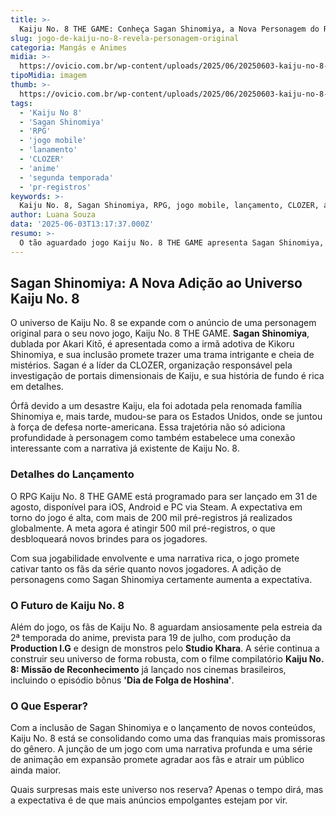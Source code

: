 ```yaml
---
title: >-
  Kaiju No. 8 THE GAME: Conheça Sagan Shinomiya, a Nova Personagem do RPG
slug: jogo-de-kaiju-no-8-revela-personagem-original
categoria: Mangás e Animes
midia: >-
  https://ovicio.com.br/wp-content/uploads/2025/06/20250603-kaiju-no-8-the-game-sagan-e-kikoru-shinomiya-ovicio.webp
tipoMidia: imagem
thumb: >-
  https://ovicio.com.br/wp-content/uploads/2025/06/20250603-kaiju-no-8-the-game-sagan-e-kikoru-shinomiya-ovicio.webp
tags:
  - 'Kaiju No 8'
  - 'Sagan Shinomiya'
  - 'RPG'
  - 'jogo mobile'
  - 'lanamento'
  - 'CLOZER'
  - 'anime'
  - 'segunda temporada'
  - 'pr-registros'
keywords: >-
  Kaiju No. 8, Sagan Shinomiya, RPG, jogo mobile, lançamento, CLOZER, anime, segunda temporada, pré-registros
author: Luana Souza
data: '2025-06-03T13:17:37.000Z'
resumo: >-
  O tão aguardado jogo Kaiju No. 8 THE GAME apresenta Sagan Shinomiya, uma personagem original que promete adicionar uma nova camada à narrativa. Com lançamento marcado para 31 de agosto, o RPG já é um sucesso antes mesmo de estrear.
---
```


## Sagan Shinomiya: A Nova Adição ao Universo Kaiju No. 8

O universo de Kaiju No. 8 se expande com o anúncio de uma personagem original para o seu novo jogo, Kaiju No. 8 THE GAME. **Sagan Shinomiya**, dublada por Akari Kitō, é apresentada como a irmã adotiva de Kikoru Shinomiya, e sua inclusão promete trazer uma trama intrigante e cheia de mistérios. Sagan é a líder da CLOZER, organização responsável pela investigação de portais dimensionais de Kaiju, e sua história de fundo é rica em detalhes.

Órfã devido a um desastre Kaiju, ela foi adotada pela renomada família Shinomiya e, mais tarde, mudou-se para os Estados Unidos, onde se juntou à força de defesa norte-americana. Essa trajetória não só adiciona profundidade à personagem como também estabelece uma conexão interessante com a narrativa já existente de Kaiju No. 8.

### Detalhes do Lançamento

O RPG Kaiju No. 8 THE GAME está programado para ser lançado em 31 de agosto, disponível para iOS, Android e PC via Steam. A expectativa em torno do jogo é alta, com mais de 200 mil pré-registros já realizados globalmente. A meta agora é atingir 500 mil pré-registros, o que desbloqueará novos brindes para os jogadores.

Com sua jogabilidade envolvente e uma narrativa rica, o jogo promete cativar tanto os fãs da série quanto novos jogadores. A adição de personagens como Sagan Shinomiya certamente aumenta a expectativa.

### O Futuro de Kaiju No. 8

Além do jogo, os fãs de Kaiju No. 8 aguardam ansiosamente pela estreia da 2ª temporada do anime, prevista para 19 de julho, com produção da **Production I.G** e design de monstros pelo **Studio Khara**. A série continua a construir seu universo de forma robusta, com o filme compilatório **Kaiju No. 8: Missão de Reconhecimento** já lançado nos cinemas brasileiros, incluindo o episódio bônus **'Dia de Folga de Hoshina'**.

### O Que Esperar?

Com a inclusão de Sagan Shinomiya e o lançamento de novos conteúdos, Kaiju No. 8 está se consolidando como uma das franquias mais promissoras do gênero. A junção de um jogo com uma narrativa profunda e uma série de animação em expansão promete agradar aos fãs e atrair um público ainda maior.

Quais surpresas mais este universo nos reserva? Apenas o tempo dirá, mas a expectativa é de que mais anúncios empolgantes estejam por vir.